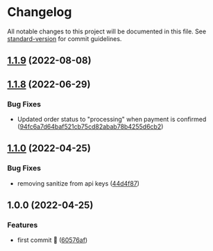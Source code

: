 # Changelog

All notable changes to this project will be documented in this file. See [standard-version](https://github.com/conventional-changelog/standard-version) for commit guidelines.

## [1.1.9](https://github.com/cloudwalk/infinitepay-woocommerce-plugin/compare/v1.0.8...v1.1.9) (2022-08-08)

## [1.1.8](https://github.com/cloudwalk/infinitepay-woocommerce-plugin/compare/v1.0.0...v1.1.8) (2022-06-29)

### Bug Fixes

* Updated order status to "processing" when payment is confirmed ([94fc6a7d64baf521cb75cd82abab78b4255d6cb2](https://github.com/cloudwalk/infinitepay-woocommerce-plugin/pull/20/commits/94fc6a7d64baf521cb75cd82abab78b4255d6cb2))

## [1.1.0](https://github.com/cloudwalk/infinitepay-woocommerce-plugin/compare/v1.0.0...v1.1.0) (2022-04-25)


### Bug Fixes

* removing sanitize from api keys ([44d4f87](https://github.com/cloudwalk/infinitepay-woocommerce-plugin/commit/44d4f87ea98134f8d655beed786bb53862dfaaa2))

## 1.0.0 (2022-04-25)


### Features

* first commit :rocket: ([60576af](https://github.com/cloudwalk/infinitepay-woocommerce-plugin/commit/60576afc20aa73b7fbfb5b13e9503fb77c02eecb))

